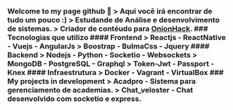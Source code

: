 ### Welcome to my page github 👋 **> Aqui você irá encontrar de tudo um pouco :)** **> Estudande de Análise e desenvolvimento de sistemas.** **> Criador de contéudo para **[OnionHack]('onionhack.netlify.app')**.** ### Tecnologias que utilizo #### Frontend > **Reactjs - ReactNative - Vuejs - AngularJs** > **Boostrap - BulmaCss - Jquery** #### Backend > **Nodejs - Python - Socketio - Websockets** > **MongoDB - PostgreSQL - Graphql** > **Token-Jwt - Passport - Knex** #### Infraestrutura > **Docker - Vagrant - VirtualBox** ### My projects in development > **Acadpro - Sistema para gerenciamento de academias.** > **Chat_veloster - Chat desenvolvido com socketio e express.**
